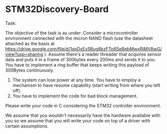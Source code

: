 # STM32Discovery-Board
Task:

The objective of the task is as under:
Consider a microcontroller environment connected with the micron NAND flash (use the datasheet attached as the basis at https://drive.google.com/file/d/1xpDxEx5Bug8kzFTo6SeBebMwxRiMV8wG/view?usp=sharing ).
Assume there's a reader threader that acquires sensor data and puts it in a frame of 300bytes every 200ms and sends it to you.
You have to implement a ring buffer that keeps writing this payload of 300Bytes continuously.
1. The system can lose power at any time. You have to employ a mechanism to have resume capability (start writing from where you left off).
2. You have to implement the code for bad block management.

Please write your code in C considering the STM32 controller environment.

We assume that you wouldn't necessarily have the hardware available with you so we assume that you will write your code on top of a driver with certain assumptions.
